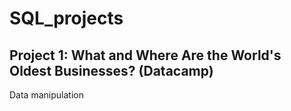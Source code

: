 # SQL_projects
## Project 1: What and Where Are the World's Oldest Businesses? (Datacamp)
Data manipulation
